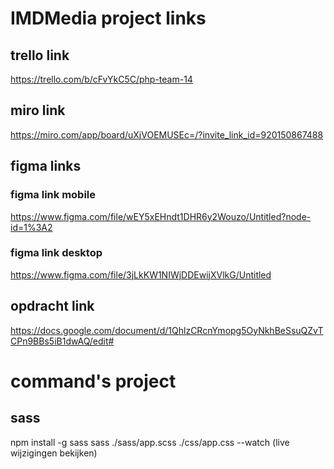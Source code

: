 # IMDMedia project links
## trello link
https://trello.com/b/cFvYkC5C/php-team-14

## miro link
https://miro.com/app/board/uXjVOEMUSEc=/?invite_link_id=920150867488

## figma links
### figma link mobile
https://www.figma.com/file/wEY5xEHndt1DHR6y2Wouzo/Untitled?node-id=1%3A2
### figma link desktop
https://www.figma.com/file/3jLkKW1NIWjDDEwijXVlkG/Untitled

## opdracht link
https://docs.google.com/document/d/1QhlzCRcnYmopg5OyNkhBeSsuQZvTCPn9BBs5iB1dwAQ/edit#

# command's project
## sass
npm install -g sass
sass ./sass/app.scss ./css/app.css --watch (live wijzigingen bekijken)